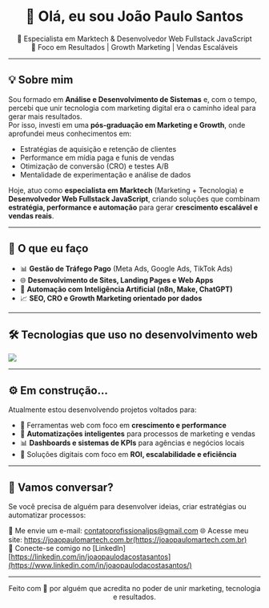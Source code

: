 <h1 align="center">👋 Olá, eu sou João Paulo Santos</h1>

<p align="center">
  🚀 Especialista em Marktech & Desenvolvedor Web Fullstack JavaScript <br>
  🎯 Foco em Resultados | Growth Marketing | Vendas Escaláveis
</p>

---

## 💡 Sobre mim

Sou formado em **Análise e Desenvolvimento de Sistemas** e, com o tempo, percebi que unir tecnologia com marketing digital era o caminho ideal para gerar mais resultados.  
Por isso, investi em uma **pós-graduação em Marketing e Growth**, onde aprofundei meus conhecimentos em:

- Estratégias de aquisição e retenção de clientes
- Performance em mídia paga e funis de vendas
- Otimização de conversão (CRO) e testes A/B
- Mentalidade de experimentação e análise de dados

Hoje, atuo como **especialista em Marktech** (Marketing + Tecnologia) e **Desenvolvedor Web Fullstack JavaScript**, criando soluções que combinam **estratégia, performance e automação** para gerar **crescimento escalável e vendas reais**.

---

## 🧠 O que eu faço

- 📊 **Gestão de Tráfego Pago** (Meta Ads, Google Ads, TikTok Ads)
- 🌐 **Desenvolvimento de Sites, Landing Pages e Web Apps**
- 🤖 **Automação com Inteligência Artificial (n8n, Make, ChatGPT)**
- 📈 **SEO, CRO e Growth Marketing orientado por dados**

---

## 🛠️ Tecnologias que uso no desenvolvimento web

<img src="https://skillicons.dev/icons?i=html,css,js,react,nodejs" />

---

## ⚙️ Em construção...

Atualmente estou desenvolvendo projetos voltados para:

- 🧩 Ferramentas web com foco em **crescimento e performance**
- 📲 **Automatizações inteligentes** para processos de marketing e vendas
- 📊 **Dashboards e sistemas de KPIs** para agências e negócios locais
- 💼 Soluções digitais com foco em **ROI, escalabilidade e eficiência**

---

## 🤝 Vamos conversar?

Se você precisa de alguém para desenvolver ideias, criar estratégias ou automatizar processos:

📩 Me envie um e-mail: contatoprofissionaljps@gmail.com
🌐 Acesse meu site: https://joaopaulomartech.com.br(https://joaopaulomartech.com.br)  
🔗 Conecte-se comigo no [LinkedIn] [https://linkedin.com/in/joaopaulodacostasantos](https://www.linkedin.com/in/joaopaulodacostasantos/)

---

<p align="center">Feito com 💙 por alguém que acredita no poder de unir marketing, tecnologia e resultados.</p>
